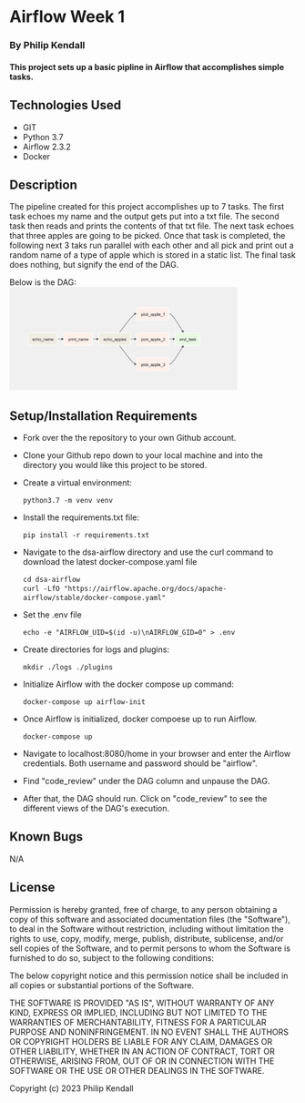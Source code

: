 # Airflow Week 1

### By Philip Kendall

#### This project sets up a basic pipline in Airflow that accomplishes simple tasks.
## Technologies Used

* GIT
* Python 3.7
* Airflow 2.3.2
* Docker


## Description

The pipeline created for this project accomplishes up to 7 tasks. The first task echoes my name and the output gets put into a txt file. The second task then reads and prints the contents of that txt file. The next task echoes that three apples are going to be picked. Once that task is completed, the following next 3 taks run parallel with each other and all pick and print out a random name of a type of apple which is stored in a static list. The final task does nothing, but signify the end of the DAG.


Below is the DAG:
<img src="img/code_review_dag.jpg" alt="DAG of Code Review Pipeline" width=400/>

## Setup/Installation Requirements

* Fork over the the repository to your own Github account.
* Clone your Github repo down to your local machine and into the directory you would like this project to be stored.
* Create a virtual environment:
  ```
  python3.7 -m venv venv
  ```

* Install the requirements.txt file:
  ```
  pip install -r requirements.txt
  ```

* Navigate to the dsa-airflow directory and use the curl command to download the latest docker-compose.yaml file
  ```
  cd dsa-airflow
  curl -LfO "https://airflow.apache.org/docs/apache-airflow/stable/docker-compose.yaml"
  ```
* Set the .env file
  ```
  echo -e "AIRFLOW_UID=$(id -u)\nAIRFLOW_GID=0" > .env
  ```
* Create directories for logs and plugins:
  ```
  mkdir ./logs ./plugins
  ```
* Initialize Airflow with the docker compose up command:
  ```
  docker-compose up airflow-init
  ```
* Once Airflow is initialized, docker compoese up to run Airflow.
  ```
  docker-compose up
  ```
* Navigate to localhost:8080/home in your browser and enter the Airflow credentials. Both username and password should be "airflow".
* Find "code_review" under the DAG column and unpause the DAG.
* After that, the DAG should run. Click on "code_review" to see the different views of the DAG's execution.

## Known Bugs

N/A

## License

Permission is hereby granted, free of charge, to any person obtaining
a copy of this software and associated documentation files (the
"Software"), to deal in the Software without restriction, including
without limitation the rights to use, copy, modify, merge, publish,
distribute, sublicense, and/or sell copies of the Software, and to
permit persons to whom the Software is furnished to do so, subject to
the following conditions:

The below copyright notice and this permission notice shall be
included in all copies or substantial portions of the Software.

THE SOFTWARE IS PROVIDED "AS IS", WITHOUT WARRANTY OF ANY KIND,
EXPRESS OR IMPLIED, INCLUDING BUT NOT LIMITED TO THE WARRANTIES OF
MERCHANTABILITY, FITNESS FOR A PARTICULAR PURPOSE AND
NONINFRINGEMENT. IN NO EVENT SHALL THE AUTHORS OR COPYRIGHT HOLDERS BE
LIABLE FOR ANY CLAIM, DAMAGES OR OTHER LIABILITY, WHETHER IN AN ACTION
OF CONTRACT, TORT OR OTHERWISE, ARISING FROM, OUT OF OR IN CONNECTION
WITH THE SOFTWARE OR THE USE OR OTHER DEALINGS IN THE SOFTWARE.

Copyright (c) 2023 Philip Kendall